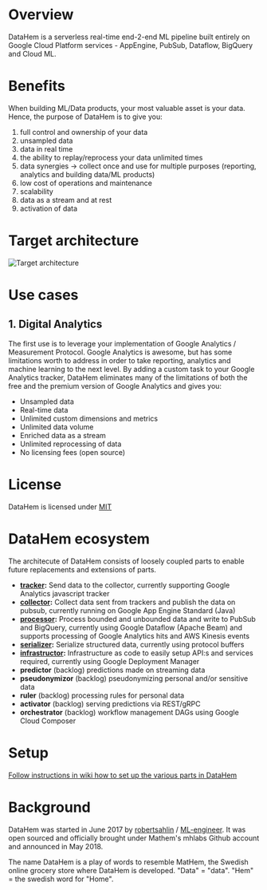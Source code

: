 # Overview
DataHem is a serverless real-time end-2-end ML pipeline built entirely on Google Cloud Platform services - AppEngine, PubSub, Dataflow, BigQuery and Cloud ML.

# Benefits
When building ML/Data products, your most valuable asset is your data. Hence, the purpose of DataHem is to give you:

1. full control and ownership of your data
2. unsampled data
3. data in real time
4. the ability to replay/reprocess your data unlimited times
5. data synergies -> collect once and use for multiple purposes (reporting, analytics and building data/ML products)
6. low cost of operations and maintenance
7. scalability
8. data as a stream and at rest
9. activation of data

# Target architecture

![Target architecture](https://github.com/mhlabs/datahem/raw/master/images/target_architecture.PNG)

# Use cases

## 1. Digital Analytics
The first use is to leverage your implementation of Google Analytics / Measurement Protocol. Google Analytics is awesome, but has some limitations worth to address in order to take reporting, analytics and machine learning to the next level. By adding a custom task to your Google Analytics tracker, DataHem eliminates many of the limitations of both the free and the premium version of Google Analytics and gives you:
- Unsampled data
- Real-time data
- Unlimited custom dimensions and metrics
- Unlimited data volume
- Enriched data as a stream
- Unlimited reprocessing of data
- No licensing fees (open source)

# License
DataHem is licensed under [MIT](https://opensource.org/licenses/MIT)

# DataHem ecosystem
The architecute of DataHem consists of loosely coupled parts to enable future replacements and extensions of parts.

* **[tracker](https://github.com/mhlabs/datahem.tracker):** Send data to the collector, currently supporting Google Analytics javascript tracker
* **[collector](https://github.com/mhlabs/datahem.collector):** Collect data sent from trackers and publish the data on pubsub, currently running on Google App Engine Standard (Java)
* **[processor](https://github.com/mhlabs/datahem.processor):** Process bounded and unbounded data and write to PubSub and BigQuery, currently using Google Dataflow (Apache Beam) and supports processing of Google Analytics hits and AWS Kinesis events
* **[serializer](https://github.com/mhlabs/datahem.serializer):** Serialize structured data, currently using protocol buffers
* **[infrastructor](https://github.com/mhlabs/datahem.infrastructor):** Infrastructure as code to easily setup API:s and services required, currently using Google Deployment Manager
* **predictor** (backlog) predictions made on streaming data
* **pseudonymizor** (backlog) pseudonymizing personal and/or sensitive data
* **ruler** (backlog) processing rules for personal data
* **activator** (backlog) serving predictions via REST/gRPC
* **orchestrator** (backlog) workflow management DAGs using Google Cloud Composer

# Setup
[Follow instructions in wiki how to set up the various parts in DataHem](https://github.com/mhlabs/datahem/wiki/Setup)

# Background
DataHem was started in June 2017 by [robertsahlin](https://github.com/robertsahlin) / [ML-engineer](https://github.com/ML-engineer). It was open sourced and officially brought under Mathem's mhlabs Github account and announced in May 2018.

The name DataHem is a play of words to resemble MatHem, the Swedish online grocery store where DataHem is developed. "Data" = "data". "Hem" = the swedish word for "Home".
